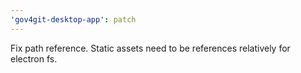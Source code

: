 ```yaml
---
'gov4git-desktop-app': patch
---
```


Fix path reference. Static assets need to be references relatively for electron fs.
